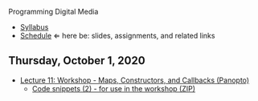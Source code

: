 Programming Digital Media

- [Syllabus](syllabus.md)
- [Schedule](schedule.md)   &lArr; here be: slides, assignments, and related links

## Thursday, October 1, 2020

- [Lecture 11: Workshop - Maps, Constructors, and Callbacks (Panopto)](https://rochester.hosted.panopto.com/Panopto/Pages/Viewer.aspx?id=f9f4fa9e-b8e1-4ad3-9518-ac47015b4ee9)
  - [Code snippets (2) - for use in the workshop (ZIP)](11-maps-contructors-callbacks/snippets2.zip)

